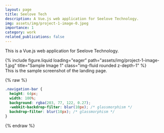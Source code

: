 ```yaml
---
layout: page
title: Seelove Tech
description: A Vue.js web application for Seelove Technology.
img: assets/img/project-1-image-0.jpeg
importance: 1
category: work
related_publications: false
---
```


This is a Vue.js web application for Seelove Technology.

<div class="row">
    <div class="col-sm mt-3 mt-md-0">
        {% include figure.liquid loading="eager" path="assets/img/project-1-image-1.jpg" title="Sample Image 1" class="img-fluid rounded z-depth-1" %}
    </div>
</div>
<div class="caption">
    This is the sample screenshot of the landing page.
</div>

{% raw %}

```css
.navigation-bar {
  height: 64px;
  width: 100%;
  background: rgba(203, 77, 122, 0.27);
  -webkit-backdrop-filter: blur(10px); /* glassmorphism */
  backdrop-filter: blur(10px); /* glassmorphism */
}
```

{% endraw %}
